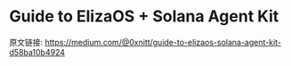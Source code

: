 # Guide to ElizaOS + Solana Agent Kit


原文链接: https://medium.com/@0xnitt/guide-to-elizaos-solana-agent-kit-d58ba10b4924